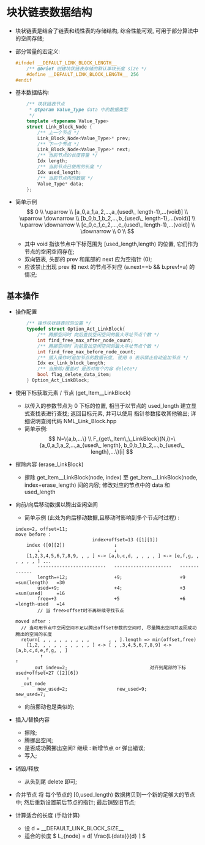 # 块状链表数据结构

* 块状链表是结合了链表和线性表的存储结构, 综合性能可观, 可用于部分算法中的空间存储;

* 部分常量的宏定义:
    ``` cpp
    #ifndef __DEFAULT_LINK_BLOCK_LENGTH__
        /** @brief 创建块状链表存储的默认单块长度 size */
        #define __DEFAULT_LINK_BLOCK_LENGTH__ 256
    #endif
    ```

* 基本数据结构:
    ``` cpp
        /** 块状链表节点
         * @tparam Value_Type data 中的数据类型
         */
        template <typename Value_Type> 
        struct Link_Block_Node {
            /** 上一个节点 */
            Link_Block_Node<Value_Type>* prev;
            /** 下一个节点 */
            Link_Block_Node<Value_Type>* next;
            /** 当前节点的长度容量 */
            Idx length;
            /** 当前节点已使用的长度 */
            Idx used_length;
            /** 当前节点内的数据 */
            Value_Type* data;
        };
    ```

* 简单示例   
    $$
    0                                                 \\
    \uparrow                                          \\
    [a_0,a_1,a_2,...,a_{used\_ length-1},...(void)]   \\
    \uparrow  \downarrow                              \\
    [b_0,b_1,b_2,...,b_{used\_ length-1},...(void)]   \\
    \uparrow  \downarrow                              \\
    [c_0,c_1,c_2,...,c_{used\_ length-1},...(void)]   \\
    \downarrow                                        \\
    0                                                 \\
    $$
    
    * 其中 void 指该节点中下标范围为 \[used_length,length\) 的位置, 它们作为节点的空闲空间存在;
    * 双向链表, 头部的 prev 和尾部的 next 应为空指针 (0);
    * 应该禁止出现 prev 和 next 的节点不对应 (a.next==b && b.prev!=a) 的情况;

## 基本操作

* 操作配置
    ``` cpp
        /** 操作块状链表时的设置 */
        typedef struct Option_Act_LinkBlock{
            /** 腾挪空间时 向后查找空闲空间的最大寻址节点个数 */
            int find_free_max_after_node_count;
            /** 腾挪空间时 向前查找空闲空间的最大寻址节点个数 */
            int find_free_max_before_node_count;
            /** 插入操作时追加节点的数据长度, 使用 0 表示禁止自动追加节点 */
            Idx ex_link_block_length;
            /** 当擦除/覆盖时 是否对每个内容 delete*/
            bool flag_delete_data_item;
        } Option_Act_LinkBlock;
    ```

* 使用下标获取元素 / 节点 (get_Item__LinkBlock)   
    * 以传入的参数节点为 0 下标的位置, 相当于以节点的 used_length 建立显式查找表进行查找; 返回目标元素, 并可以使用 指针参数接收其他输出; 详细说明查阅代码 NML_Link_Block.hpp
    * 简单示例:
        $$
        N=\{a,b,...\} \\
        F_{get\_Item\_\_LinkBlock}(N,i)=\{a_0,a_1,a_2,...,a_{used\_ length}, b_0,b_1,b_2,...,b_{used\_ length},...\}[i]
        $$

* 擦除内容 (erase_LinkBlock)
    * 擦除 get_Item__LinkBlock(node, index) 至 get_Item__LinkBlock(node, index+erase_length) 间的内容; 修改对应的节点中的 data 和 used_length

* 向前/向后移动数据以腾出空闲空间
    * 简单示例 (此处为向后移动数据,且移动时影响到多个节点时过程) : 
    ```
    index=2, offset=11;
    move before :
                                index+offset=13 ([1][1])
        index ([0][2])                  ↓
            ↓                           ↓
        [1,2,3,4,5,6,7,8,9, , , ] <-> [a,b,c,d, , , , , ] <-> [e,f,g, , , , , , ] ...
            -------------------------   ---------------------   -------------
            length=+12;                 +9;                     +9              =sum(length)   =30
            used=+9;                    +4;                     +3              =sum(used)     =16
            free=+3                     +5                      +6              =length-used   =14 
            // 当 free>offset时不再继续寻找节点
            
    moved after :
      // 当可用节点中空闲空间不足以腾出offset参数的空间时, 尽量腾出空间并返回成功腾出的空间的长度
      return[ , , , , , , , , ,       , , ].length => min(offset,free)
        [1,2, , , , , , , , , , ] <-> [ , ,3,4,5,6,7,8,9] <-> [a,b,c,d,e,f,g, , ]
             ↑                                                             ↑
          _out_index=2;                              对齐到尾部的下标 used+offset=27 ([2][6])
        ↑
      _out_node
            new_used=2;                  new_used=9;              new_used=7;
    ```
    * 向前挪动也是类似的;
* 插入/替换内容
    * 擦除;
    * 腾挪出空间;
    * 是否成功腾挪出空间? 继续 : 新增节点 or 弹出错误;
    * 写入;

* 销毁/释放
    * 从头到尾 delete 即可;

* 合并节点
    将 每个节点的 \[0,used_length\) 数据拷贝到一个新的足够大的节点中; 然后重新设置前后节点的指针; 最后销毁旧节点;

* 计算适合的长度 (手动计算)   
    * 设 d = _\_DEFAULT\_LINK\_BLOCK\_SIZE\_\_   
    * 适合的长度 $ L_{node} = d⌈ \frac{L{data}}{d} ⌉  $